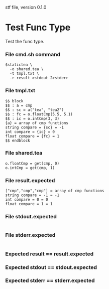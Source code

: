 stf file, version 0.1.0

# Test Func Type

Test the func type.

### File cmd.sh command

~~~
$statictea \
  -o shared.tea \
  -t tmpl.txt \
  -r result >stdout 2>stderr
~~~

### File tmpl.txt

~~~
$$ block
$$ : a = cmp
$$ : sc = a("tea", "tea2")
$$ : fc = o.floatCmp(5.5, 5.1)
$$ : ic = o.intCmp(3, 3)
{a} = array of cmp functions
string compare = {sc} = -1
int compare = {ic} = 0
float compare = {fc} = 1
$$ endblock
~~~

### File shared.tea

~~~
o.floatCmp = get(cmp, 0)
o.intCmp = get(cmp, 1)
~~~

### File result.expected

~~~
["cmp","cmp","cmp"] = array of cmp functions
string compare = -1 = -1
int compare = 0 = 0
float compare = 1 = 1
~~~

### File stdout.expected

~~~
~~~

### File stderr.expected

~~~
~~~

### Expected result == result.expected
### Expected stdout == stdout.expected
### Expected stderr == stderr.expected
